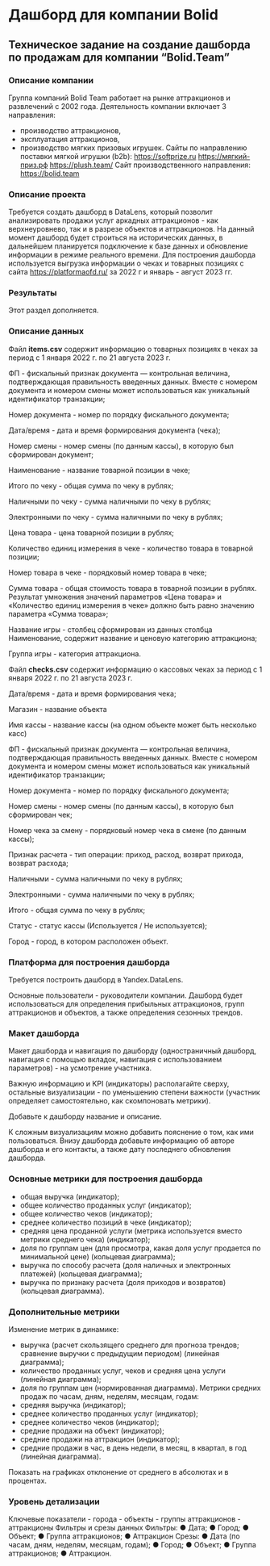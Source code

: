 # Дашборд для компании Bolid

## Техническое задание на создание дашборда по продажам для компании “Bolid.Team”

### Описание компании
Группа компаний Bolid Team работает на рынке аттракционов и развлечений с 2002 года. Деятельность компании включает 3 направления: 
-	производство аттракционов, 
-	эксплуатация аттракционов,
-	производство мягких призовых игрушек. 
Сайты по направлению поставки мягкой игрушки (b2b):
https://softprize.ru 
https://мягкий-приз.рф
https://plush.team/
Сайт производственного направления:
https://bolid.team 

### Описание проекта

Требуется создать дашборд в DataLens, который позволит анализировать продажи услуг аркадных аттракционов - как верхнеуровнево, так и в разрезе объектов и аттракционов.
На данный момент дашборд будет строиться на исторических данных, в дальнейшем планируется подключение к базе данных и обновление информации в режиме реального времени.
Для построения дашборда используется выгрузка информации о чеках и товарных позициях с сайта https://platformaofd.ru/ за 2022 г и январь - август 2023 гг.

### Результаты

Этот раздел дополняется.

### Описание данных

Файл **items.csv** содержит информацию о товарных позициях в чеках за период с 1 января 2022 г. по 21 августа 2023 г.

ФП - фискальный признак документа — контрольная величина, подтверждающая правильность введенных данных. Вместе с номером документа и номером смены может использоваться как уникальный идентификатор транзакции;

Номер документа - номер по порядку фискального документа;

Дата/время - дата и время формирования документа (чека);

Номер смены - номер смены (по данным кассы), в которую был сформирован документ;

Наименование - название товарной позиции в чеке;

Итого по чеку - общая сумма по чеку в рублях;

Наличными по чеку - сумма наличными по чеку в рублях;

Электронными по чеку - сумма наличными по чеку в рублях;

Цена товара - цена товарной позиции в рублях;

Количество единиц измерения в чеке - количество товара в товарной позиции;

Номер товара в чеке - порядковый номер товара в чеке;

Сумма товара - общая стоимость товара в товарной позиции в рублях. Результат умножения значений параметров «Цена товара» и «Количество единиц измерения в чеке» должно быть равно значению параметра «Сумма товара»;

Название игры - столбец сформирован из данных столбца Наименование, содержит название и ценовую категорию аттракциона;

Группа игры - категория аттракциона.

Файл **checks.csv** содержит информацию о кассовых чеках за период с 1 января 2022 г. по 21 августа 2023 г.

Дата/время - дата и время формирования чека;

Магазин - название объекта

Имя кассы - название кассы (на одном объекте может быть несколько касс)

ФП - фискальный признак документа — контрольная величина, подтверждающая правильность введенных данных. Вместе с номером документа и номером смены может использоваться как уникальный идентификатор транзакции;

Номер документа - номер по порядку фискального документа;

Номер смены - номер смены (по данным кассы), в которую был сформирован чек;

Номер чека за смену - порядковый номер чека в смене (по данным кассы);

Признак расчета - тип операции: приход, расход, возврат прихода, возврат расхода;

Наличными - сумма наличными по чеку в рублях;

Электронными - сумма наличными по чеку в рублях; 

Итого - общая сумма по чеку в рублях;

Статус - статус кассы (Используется / Не используется);

Город - город, в котором расположен объект.


### Платформа для построения дашборда

Требуется построить дашборд в Yandex.DataLens.

Основные пользователи - руководители компании. Дашборд будет использоваться для определения прибыльных аттракционов, групп аттракционов и объектов, а также определения сезонных трендов.

### Макет дашборда

Макет дашборда и навигация по дашборду (одностраничный дашборд, навигация с помощью вкладок, навигация с использованием параметров) - на усмотрение участника. 

Важную информацию и KPI (индикаторы) располагайте сверху, остальные визуализации - по уменьшению степени важности (участник определяет самостоятельно, как скомпоновать метрики).

Добавьте к дашборду название и описание.

К сложным визуализациям можно добавить пояснение о том, как ими пользоваться.
Внизу дашборда добавьте информацию об авторе дашборда и его контакты, а также дату последнего обновления дашборда.

### Основные метрики для построения дашборда

-	общая выручка (индикатор);
-	общее количество проданных услуг (индикатор); 
-	общее количество чеков (индикатор);
-	среднее количество позиций в чеке (индикатор);
-	средняя цена проданной услуги (метрика используется вместо метрики среднего чека)  (индикатор);
-	доля по группам цен (для просмотра, какая доля услуг продается по минимальной цене) (кольцевая диаграмма);
-	выручка по способу расчета (доля наличных и электронных платежей) (кольцевая диаграмма);
-	выручка по признаку расчета (доля приходов и возвратов)  (кольцевая диаграмма).


###  Дополнительные метрики
Изменение метрик в динамике:
- выручка (расчет скользящего среднего для прогноза трендов; сравнение выручки с предыдущим периодом) (линейная диаграмма);
- количество проданных услуг, чеков и средняя цена услуги (линейная диаграмма);
- доля по группам цен (нормированная диаграмма).
Метрики средних продаж по часам, дням, неделям, месяцам, годам:
- средняя выручка (индикатор);
- среднее количество проданных услуг (индикатор);
- среднее количество чеков (индикатор);
- средние продажи на объект (индикатор);
- средние продажи на аттракцион (индикатор);
- средние продажи в час, в день недели, в месяц, в квартал, в год (линейная диаграмма).

Показать на графиках отклонение от среднего в абсолютах и в процентах.

### Уровень детализации
Ключевые показатели - города - объекты - группы аттракционов - аттракционы
Фильтры и срезы данных
Фильтры:
●	Дата;
●	Город;
●	Объект;
●	Группа аттракционов;
●	Аттракцион
Срезы:
●	Дата (по часам, дням, неделям, месяцам, годам);
●	Город;
●	Объект;
●	Группа аттракционов;
●	Аттракцион.